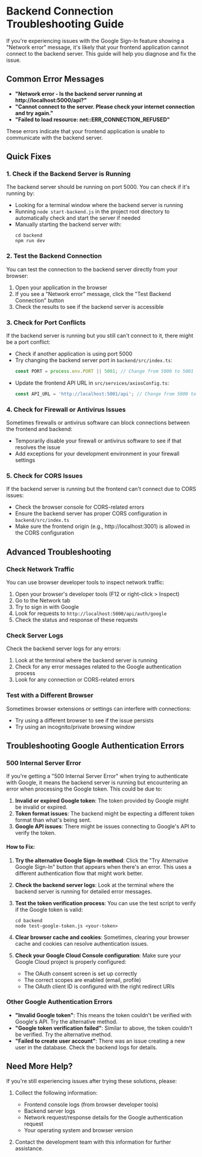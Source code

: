 # Backend Connection Troubleshooting Guide

If you're experiencing issues with the Google Sign-In feature showing a "Network error" message, it's likely that your frontend application cannot connect to the backend server. This guide will help you diagnose and fix the issue.

## Common Error Messages

- **"Network error - Is the backend server running at http://localhost:5000/api?"**
- **"Cannot connect to the server. Please check your internet connection and try again."**
- **"Failed to load resource: net::ERR_CONNECTION_REFUSED"**

These errors indicate that your frontend application is unable to communicate with the backend server.

## Quick Fixes

### 1. Check if the Backend Server is Running

The backend server should be running on port 5000. You can check if it's running by:

- Looking for a terminal window where the backend server is running
- Running `node start-backend.js` in the project root directory to automatically check and start the server if needed
- Manually starting the backend server with:
  ```
  cd backend
  npm run dev
  ```

### 2. Test the Backend Connection

You can test the connection to the backend server directly from your browser:

1. Open your application in the browser
2. If you see a "Network error" message, click the "Test Backend Connection" button
3. Check the results to see if the backend server is accessible

### 3. Check for Port Conflicts

If the backend server is running but you still can't connect to it, there might be a port conflict:

- Check if another application is using port 5000
- Try changing the backend server port in `backend/src/index.ts`:
  ```typescript
  const PORT = process.env.PORT || 5001; // Change from 5000 to 5001
  ```
- Update the frontend API URL in `src/services/axiosConfig.ts`:
  ```typescript
  const API_URL = 'http://localhost:5001/api'; // Change from 5000 to 5001
  ```

### 4. Check for Firewall or Antivirus Issues

Sometimes firewalls or antivirus software can block connections between the frontend and backend:

- Temporarily disable your firewall or antivirus software to see if that resolves the issue
- Add exceptions for your development environment in your firewall settings

### 5. Check for CORS Issues

If the backend server is running but the frontend can't connect due to CORS issues:

- Check the browser console for CORS-related errors
- Ensure the backend server has proper CORS configuration in `backend/src/index.ts`
- Make sure the frontend origin (e.g., http://localhost:3001) is allowed in the CORS configuration

## Advanced Troubleshooting

### Check Network Traffic

You can use browser developer tools to inspect network traffic:

1. Open your browser's developer tools (F12 or right-click > Inspect)
2. Go to the Network tab
3. Try to sign in with Google
4. Look for requests to `http://localhost:5000/api/auth/google`
5. Check the status and response of these requests

### Check Server Logs

Check the backend server logs for any errors:

1. Look at the terminal where the backend server is running
2. Check for any error messages related to the Google authentication process
3. Look for any connection or CORS-related errors

### Test with a Different Browser

Sometimes browser extensions or settings can interfere with connections:

- Try using a different browser to see if the issue persists
- Try using an incognito/private browsing window

## Troubleshooting Google Authentication Errors

### 500 Internal Server Error

If you're getting a "500 Internal Server Error" when trying to authenticate with Google, it means the backend server is running but encountering an error when processing the Google token. This could be due to:

1. **Invalid or expired Google token**: The token provided by Google might be invalid or expired.
2. **Token format issues**: The backend might be expecting a different token format than what's being sent.
3. **Google API issues**: There might be issues connecting to Google's API to verify the token.

#### How to Fix:

1. **Try the alternative Google Sign-In method**: Click the "Try Alternative Google Sign-In" button that appears when there's an error. This uses a different authentication flow that might work better.

2. **Check the backend server logs**: Look at the terminal where the backend server is running for detailed error messages.

3. **Test the token verification process**: You can use the test script to verify if the Google token is valid:
   ```
   cd backend
   node test-google-token.js <your-token>
   ```

4. **Clear browser cache and cookies**: Sometimes, clearing your browser cache and cookies can resolve authentication issues.

5. **Check your Google Cloud Console configuration**: Make sure your Google Cloud project is properly configured:
   - The OAuth consent screen is set up correctly
   - The correct scopes are enabled (email, profile)
   - The OAuth client ID is configured with the right redirect URIs

### Other Google Authentication Errors

- **"Invalid Google token"**: This means the token couldn't be verified with Google's API. Try the alternative method.
- **"Google token verification failed"**: Similar to above, the token couldn't be verified. Try the alternative method.
- **"Failed to create user account"**: There was an issue creating a new user in the database. Check the backend logs for details.

## Need More Help?

If you're still experiencing issues after trying these solutions, please:

1. Collect the following information:
   - Frontend console logs (from browser developer tools)
   - Backend server logs
   - Network request/response details for the Google authentication request
   - Your operating system and browser version

2. Contact the development team with this information for further assistance. 